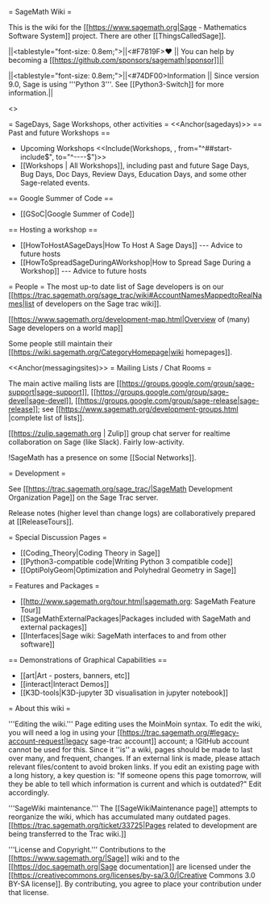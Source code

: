= SageMath Wiki =

This is the wiki for the [[https://www.sagemath.org|Sage - Mathematics Software System]] project. There are other [[ThingsCalledSage]].

||<tablestyle="font-size: 0.8em;">||<#F7819F>❤ || You can help by becoming a [[https://github.com/sponsors/sagemath|sponsor]]||


||<tablestyle="font-size: 0.8em;">||<#74DF00>Information || Since version 9.0, Sage is using '''Python 3'''. See [[Python3-Switch]] for more information.||

<<TableOfContents>>

= SageDays, Sage Workshops, other activities =
<<Anchor(sagedays)>>
== Past and future Workshops ==
 * Upcoming Workshops
 <<Include(Workshops, , from="^##start-include$", to="^----$")>>
 * [[Workshops | All Workshops]], including past and future Sage Days, Bug Days, Doc Days, Review Days, Education Days, and some other Sage-related events.

== Google Summer of Code ==

 * [[GSoC|Google Summer of Code]]

== Hosting a workshop ==
 * [[HowToHostASageDays|How To Host A Sage Days]] --- Advice to future hosts
 * [[HowToSpreadSageDuringAWorkshop|How to Spread Sage During a Workshop]] --- Advice to future hosts

= People =
The most up-to date list of Sage developers is on our [[https://trac.sagemath.org/sage_trac/wiki#AccountNamesMappedtoRealNames|list of developers on the Sage trac wiki]].

[[https://www.sagemath.org/development-map.html|Overview of (many) Sage developers on a world map]]

Some people still maintain their [[https://wiki.sagemath.org/CategoryHomepage|wiki homepages]].

<<Anchor(messagingsites)>>
= Mailing Lists / Chat Rooms =

The main active mailing lists are [[https://groups.google.com/group/sage-support|sage-support]], [[https://groups.google.com/group/sage-devel|sage-devel]], [[https://groups.google.com/group/sage-release|sage-release]]; see [[https://www.sagemath.org/development-groups.html |complete list of lists]].

[[https://zulip.sagemath.org | Zulip]] group chat server for realtime collaboration on Sage (like Slack).  Fairly low-activity.

!SageMath has a presence on some [[Social Networks]].

= Development =

See [[https://trac.sagemath.org/sage_trac/|SageMath Development Organization Page]] on the Sage Trac server.

Release notes (higher level than change logs) are collaboratively prepared at [[ReleaseTours]].

= Special Discussion Pages =

 * [[Coding_Theory|Coding Theory in Sage]]
 * [[Python3-compatible code|Writing Python 3 compatible code]]
 * [[OptiPolyGeom|Optimization and Polyhedral Geometry in Sage]]

= Features and Packages =

 * [[http://www.sagemath.org/tour.html|sagemath.org: SageMath Feature Tour]]
 * [[SageMathExternalPackages|Packages included with SageMath and external packages]]
 * [[Interfaces|Sage wiki: SageMath interfaces to and from other software]]

== Demonstrations of Graphical Capabilities ==
 * [[art|Art - posters, banners, etc]]
 * [[interact|Interact Demos]]
 * [[K3D-tools|K3D-jupyter 3D visualisation in jupyter notebook]]

= About this wiki =

'''Editing the wiki.''' Page editing uses the MoinMoin syntax. To edit the wiki, you will need a log in using your [[https://trac.sagemath.org/#legacy-account-request|legacy sage-trac account]] account; a !GitHub account cannot be used for this. Since it ''is'' a wiki, pages should be made to last over many, and frequent, changes. If an external link is made, please attach relevant files/content to avoid broken links. If you edit an existing page with a long history, a key question is: "If someone opens this page tomorrow, will they be able to tell which information is current and which is outdated?" Edit accordingly.

'''SageWiki maintenance.''' The [[SageWikiMaintenance page]] attempts to reorganize the wiki, which has accumulated many outdated pages. [[https://trac.sagemath.org/ticket/33725|Pages related to development are being transferred to the Trac wiki.]]

'''License and Copyright.''' Contributions to the [[https://www.sagemath.org/|Sage]] wiki and to the [[https://doc.sagemath.org|Sage documentation]] are licensed under the [[https://creativecommons.org/licenses/by-sa/3.0/|Creative Commons 3.0 BY-SA license]]. By contributing, you agree to place your contribution under that license.
